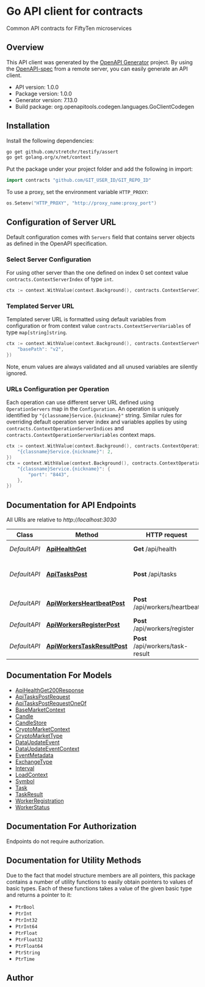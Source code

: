 # Go API client for contracts

Common API contracts for FiftyTen microservices

## Overview
This API client was generated by the [OpenAPI Generator](https://openapi-generator.tech) project.  By using the [OpenAPI-spec](https://www.openapis.org/) from a remote server, you can easily generate an API client.

- API version: 1.0.0
- Package version: 1.0.0
- Generator version: 7.13.0
- Build package: org.openapitools.codegen.languages.GoClientCodegen

## Installation

Install the following dependencies:

```sh
go get github.com/stretchr/testify/assert
go get golang.org/x/net/context
```

Put the package under your project folder and add the following in import:

```go
import contracts "github.com/GIT_USER_ID/GIT_REPO_ID"
```

To use a proxy, set the environment variable `HTTP_PROXY`:

```go
os.Setenv("HTTP_PROXY", "http://proxy_name:proxy_port")
```

## Configuration of Server URL

Default configuration comes with `Servers` field that contains server objects as defined in the OpenAPI specification.

### Select Server Configuration

For using other server than the one defined on index 0 set context value `contracts.ContextServerIndex` of type `int`.

```go
ctx := context.WithValue(context.Background(), contracts.ContextServerIndex, 1)
```

### Templated Server URL

Templated server URL is formatted using default variables from configuration or from context value `contracts.ContextServerVariables` of type `map[string]string`.

```go
ctx := context.WithValue(context.Background(), contracts.ContextServerVariables, map[string]string{
	"basePath": "v2",
})
```

Note, enum values are always validated and all unused variables are silently ignored.

### URLs Configuration per Operation

Each operation can use different server URL defined using `OperationServers` map in the `Configuration`.
An operation is uniquely identified by `"{classname}Service.{nickname}"` string.
Similar rules for overriding default operation server index and variables applies by using `contracts.ContextOperationServerIndices` and `contracts.ContextOperationServerVariables` context maps.

```go
ctx := context.WithValue(context.Background(), contracts.ContextOperationServerIndices, map[string]int{
	"{classname}Service.{nickname}": 2,
})
ctx = context.WithValue(context.Background(), contracts.ContextOperationServerVariables, map[string]map[string]string{
	"{classname}Service.{nickname}": {
		"port": "8443",
	},
})
```

## Documentation for API Endpoints

All URIs are relative to *http://localhost:3030*

Class | Method | HTTP request | Description
------------ | ------------- | ------------- | -------------
*DefaultAPI* | [**ApiHealthGet**](docs/DefaultAPI.md#apihealthget) | **Get** /api/health | Health check
*DefaultAPI* | [**ApiTasksPost**](docs/DefaultAPI.md#apitaskspost) | **Post** /api/tasks | Submit tasks (single or batch)
*DefaultAPI* | [**ApiWorkersHeartbeatPost**](docs/DefaultAPI.md#apiworkersheartbeatpost) | **Post** /api/workers/heartbeat | Send worker heartbeat
*DefaultAPI* | [**ApiWorkersRegisterPost**](docs/DefaultAPI.md#apiworkersregisterpost) | **Post** /api/workers/register | Register a worker
*DefaultAPI* | [**ApiWorkersTaskResultPost**](docs/DefaultAPI.md#apiworkerstaskresultpost) | **Post** /api/workers/task-result | Submit task result


## Documentation For Models

 - [ApiHealthGet200Response](docs/ApiHealthGet200Response.md)
 - [ApiTasksPostRequest](docs/ApiTasksPostRequest.md)
 - [ApiTasksPostRequestOneOf](docs/ApiTasksPostRequestOneOf.md)
 - [BaseMarketContext](docs/BaseMarketContext.md)
 - [Candle](docs/Candle.md)
 - [CandleStore](docs/CandleStore.md)
 - [CryptoMarketContext](docs/CryptoMarketContext.md)
 - [CryptoMarketType](docs/CryptoMarketType.md)
 - [DataUpdateEvent](docs/DataUpdateEvent.md)
 - [DataUpdateEventContext](docs/DataUpdateEventContext.md)
 - [EventMetadata](docs/EventMetadata.md)
 - [ExchangeType](docs/ExchangeType.md)
 - [Interval](docs/Interval.md)
 - [LoadContext](docs/LoadContext.md)
 - [Symbol](docs/Symbol.md)
 - [Task](docs/Task.md)
 - [TaskResult](docs/TaskResult.md)
 - [WorkerRegistration](docs/WorkerRegistration.md)
 - [WorkerStatus](docs/WorkerStatus.md)


## Documentation For Authorization

Endpoints do not require authorization.


## Documentation for Utility Methods

Due to the fact that model structure members are all pointers, this package contains
a number of utility functions to easily obtain pointers to values of basic types.
Each of these functions takes a value of the given basic type and returns a pointer to it:

* `PtrBool`
* `PtrInt`
* `PtrInt32`
* `PtrInt64`
* `PtrFloat`
* `PtrFloat32`
* `PtrFloat64`
* `PtrString`
* `PtrTime`

## Author



